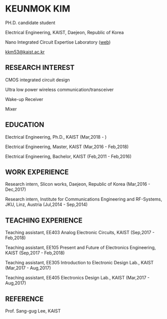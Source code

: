 # KEUNMOK KIM

PH.D. candidate student

Electrical Engineering, KAIST, Daejeon, Republic of Korea

Nano Integrated Circuit Expertise Laboratory ([web](http://nice.kaist.ac.kr))

kkm53@kaist.ac.kr

## RESEARCH INTEREST
CMOS integrated circuit design

Ultra low power wireless communication/transceiver

Wake-up Receiver

Mixer

## EDUCATION
Electrical Engineering, Ph.D., KAIST (Mar,2018 - )

Electrical Engineering, Master, KAIST (Mar,2016 - Feb,2018)

Electrical Engineering, Bachelor, KAIST (Feb,2011 - Feb,2016)

## WORK EXPERIENCE
Research intern, Slicon works, Daejeon, Republic of Korea (Mar,2016 - Dec,2017)

Research intern, Institute for Communications Engineering and RF-Systems, JKU, Linz, Austria (Jul,2014 - Sep,2014)

## TEACHING EXPERIENCE
Teaching assistant, EE403 Analog Electronic Circuits, KAIST (Sep,2017 - Feb,2018)

Teaching assistant, EE105 Present and Future of Electronics Engineering, KAIST (Sep,2017 - Feb,2018)

Teaching assistant, EE305 Introduction to Electronic Design Lab., KAIST (Mar,2017 - Aug,2017)

Teaching assistant, EE405 Electronics Design Lab., KAIST (Mar,2017 - Aug,2017)

## REFERENCE
Prof. Sang-gug Lee, KAIST

